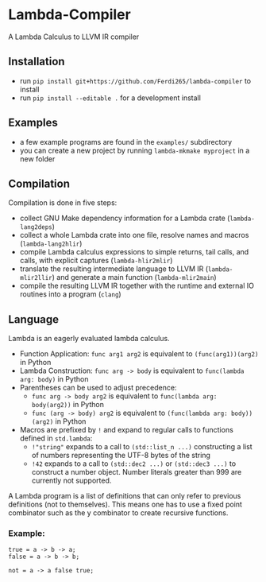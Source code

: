 # Lambda-Compiler

A Lambda Calculus to LLVM IR compiler

## Installation

- run `pip install git+https://github.com/Ferdi265/lambda-compiler` to install
- run `pip install --editable .` for a development install

## Examples

- a few example programs are found in the `examples/` subdirectory
- you can create a new project by running `lambda-mkmake myproject` in a new folder

## Compilation

Compilation is done in five steps:

- collect GNU Make dependency information for a Lambda crate (`lambda-lang2deps`)
- collect a whole Lambda crate into one file, resolve names and macros (`lambda-lang2hlir`)
- compile Lambda calculus expressions to simple returns, tail calls, and calls, with explicit captures (`lambda-hlir2mlir`)
- translate the resulting intermediate language to LLVM IR (`lambda-mlir2llir`) and generate a main function (`lambda-mlir2main`)
- compile the resulting LLVM IR together with the runtime and external IO routines into a program (`clang`)

## Language

Lambda is an eagerly evaluated lambda calculus.

- Function Application: `func arg1 arg2` is equivalent to `(func(arg1))(arg2)` in Python
- Lambda Construction: `func arg -> body` is equivalent to `func(lambda arg: body)` in Python
- Parentheses can be used to adjust precedence:
    - `func arg -> body arg2` is equivalent to `func(lambda arg: body(arg2))` in Python
    - `func (arg -> body) arg2` is equivalent to `(func(lambda arg: body))(arg2)` in Python
- Macros are prefixed by `!` and expand to regular calls to functions defined in `std.lambda`:
    - `!"string"` expands to a call to `(std::list_n ...)` constructing a list
      of numbers representing the UTF-8 bytes of the string
    - `!42` expands to a call to `(std::dec2 ...)` or `(std::dec3 ...)` to
      construct a number object. Number literals greater than 999 are currently
      not supported.

A Lambda program is a list of definitions that can only refer to previous
definitions (not to themselves). This means one has to use a fixed point
combinator such as the y combinator to create recursive functions.

### Example:

```
true = a -> b -> a;
false = a -> b -> b;

not = a -> a false true;
```
